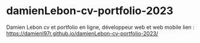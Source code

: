 # damienLebon-cv-portfolio-2023
Damien Lebon cv et portfolio en ligne, développeur web et web mobile
lien : https://damienl97r.github.io/damienLebon-cv-portfolio-2023/
